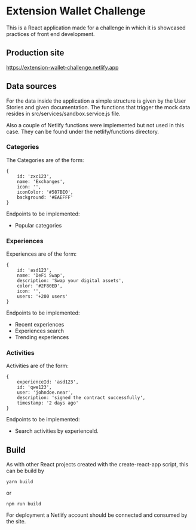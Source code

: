 # Extension Wallet Challenge

This is a React application made for a challenge in which it is showcased practices of front end development.

## Production site

https://extension-wallet-challenge.netlify.app

## Data sources

For the data inside the application a simple structure is given by the User Stories and given documentation.
The functions that trigger the mock data resides in src/services/sandbox.service.js file.

Also a couple of Netlify functions were implemented but not used in this case. They can be found under the netlify/functions directory.

### Categories

The Categories are of the form:

```
{
    id: 'zxc123',
    name: 'Exchanges',
    icon: '',
    iconColor: '#587BE0',
    background: '#EAEFFF'
}
```

Endpoints to be implemented:
- Popular categories

### Experiences

Experiences are of the form:

```
{
    id: 'asd123',
    name: 'DeFi Swap',
    description: 'Swap your digital assets',
    color: '#2F80ED',
    icon: '',
    users: '+200 users'
}
```

Endpoints to be implemented:
- Recent experiences
- Experiences search
- Trending experiences

### Activities

Activities are of the form:

```
{
    experienceId: 'asd123',
    id: 'qwe123',
    user: 'johndoe.near',
    description: 'signed the contract successfully',
    timestamp: '2 days ago'
}
```

Endpoints to be implemented:
- Search activities by experienceId.

## Build

As with other React projects created with the create-react-app script, this can be build by

```
yarn build
```

or
```
npm run build
```

For deployment a Netlify account should be connected and consumed by the site.